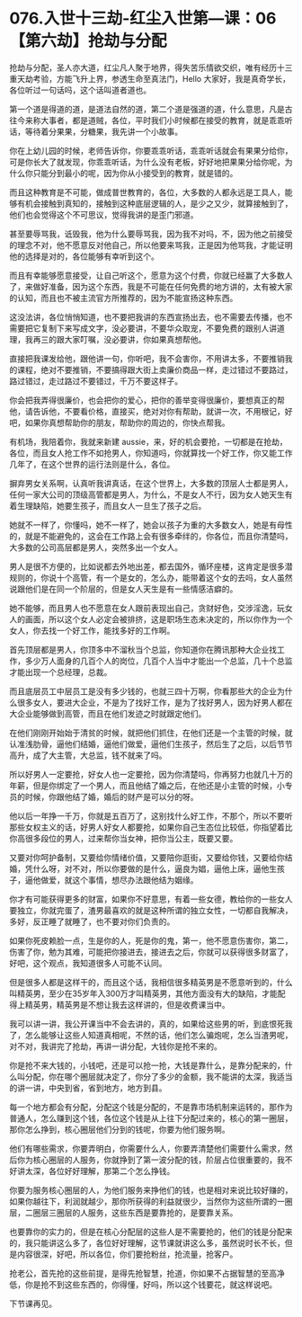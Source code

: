 # 076.入世十三劫-红尘入世第—课：06【第六劫】抢劫与分配

抢劫与分配，圣人亦大道，红尘凡人聚于地界，得失苦乐情欲交织，唯有经历十三重天劫考验，方能飞升上界，参透生命至真法门，Hello 大家好，我是真奇学长，各位听过一句话吗，这个话叫道者道也。

第一个道是得道的道，是道法自然的道，第二个道是强道的道，什么意思，凡是古往今来称大事者，都是道贼，各位，平时我们小时候都在接受的教育，就是乖乖听话，等待着分果果，分糖果，我先讲一个小故事。

你在上幼儿园的时候，老师告诉你，你要乖乖听话，乖乖听话就会有果果分给你，可是你长大了就发现，你乖乖听话，为什么没有老板，好好地把果果分给你呢，为什么你只能分到最小的呢，因为你从小接受到的教育，就是错的。

而且这种教育是不可能，做成普世教育的，各位，大多数的人都永远是工具人，能够有机会接触到真知的，接触到这种底层逻辑的人，是少之又少，就算接触到了，他们也会觉得这个不可思议，觉得我讲的是歪门邪道。

甚至要辱骂我，诋毁我，他为什么要辱骂我，因为我不对吗，不，因为他之前接受的理念不对，他不愿意反对他自己，所以他要来骂我，正是因为他骂我，才能证明他的选择是对的，各位能够有幸听到这个。

而且有幸能够愿意接受，让自己听这个，愿意为这个付费，你就已经赢了大多数人了，来做好准备，因为这个东西，我是不可能在任何免费的地方讲的，太有被大家的认知，而且也不被主流官方所推荐的，因为不能宣扬这种东西。

这没法讲，各位悄悄知道，也不要把我讲的东西宣扬出去，也不需要去传播，也不需要把它复制下来写成文字，没必要讲，不要华众取宠，不要免费的跟别人讲道理，我再三的跟大家叮嘱，没必要讲，你如果真想帮他。

直接把我课发给他，跟他讲一句，你听吧，我不会害你，不用讲太多，不要推销我的课程，绝对不要推销，不要搞得跟大街上卖廉价商品一样，走过错过不要路过，路过错过，走过路过不要错过，千万不要这样子。

你会把我弄得很廉价，也会把你的爱心，把你的善举变得很廉价，要想真正的帮他，请告诉他，不要看价格，直接买，绝对对你有帮助，就讲一次，不用根记，好吧，如果你真想帮助你的朋友，帮助你的周边的，你快点帮我。

有机场，我陪着你，我就来新建 aussie，来，好的机会要抢，一切都是在抢劫，各位，而且女人抢工作不如抢男人，你知道吗，你就算找一个好工作，你又能工作几年了，在这个世界的运行法则是什么，各位。

摒弃男女关系啊，认真听我讲真话，在这个世界上，大多数的顶层人士都是男人，任何一家大公司的顶级高管都是男人，为什么，不是女人不行，因为女人她天生有着生理缺陷，她要生孩子，而且女人一旦生了孩子之后。

她就不一样了，你懂吗，她不一样了，她会以孩子为重的大多数女人，她是有母性的，就是不能避免的，这会在工作路上会有很多牵绊的，你各位，而且你清楚吗，大多数的公司高层都是男人，突然多出一个女人。

男人是很不方便的，比如说都去外地出差，都去国外，循环座楼，这肯定是很多潜规则的，你说十个高管，有一个是女的，怎么办，能带着这个女的去吗，女人虽然说跟他们是在同一个阶层的，但是女人天生是有一些情感洁癖的。

她不能够，而且男人也不愿意在女人跟前表现出自己，贪财好色，交涉淫逸，玩女人的画面，所以这个女人必定会被排挤，这是职场生态未决定的，所以你作为一个女人，你去找一个好工作，能找多好的工作啊。

首先顶层都是男人，你顶多中不溜秋当个总监，你知道你在腾讯那种大企业找工作，多少万人面身的几百个人的岗位，几百个人当中才能出一个总监，几十个总监才能出现一个总经理，总裁。

而且底层员工中层员工是没有多少钱的，也就三四十万啊，你看那些大的企业为什么很多女人，要进大企业，不是为了找好工作，是为了找好男人，因为好男人都在大企业能够做到高管，而且在他们发迹之时就跟定他们。

在他们刚刚开始始于清贫的时候，就把他们抓住，在他们还是一个主管的时候，就认准浅肋骨，逼他们结婚，逼他们做爱，逼他们生孩子，然后生了之后，以后节节高升，成了大主管，大总监，钱不就来了吗。

所以好男人一定要抢，好女人也一定要抢，因为你清楚吗，你再努力也就几十万的年薪，但是你绑定了一个男人，而且他结了婚之后，在他还是小主管的时候，小专员的时候，你跟他结了婚，婚后的财产是可以分的呀。

他以后一年挣一千万，你就是五百万了，这别找什么好工作，不那个，所以不要听那些女权主义的话，好男人好女人都要抢，如果你自己生态位比较低，你指望着比你高很多段位的男人，过来帮你当女神，把你当公主，既要又要。

又要对你呵护备制，又要给你情绪价值，又要陪你逛街，又要给你钱，又要给你结婚，凭什么呀，对不对，所以你要做的是什么，逼良为娼，逼他上床，逼他生孩子，逼他做爱，就这个事情，想尽办法跟他结为姻缘。

你才有可能获得更多的财富，如果你不好意思，有着一些女德，教给你的一些女人要独立，你就完蛋了，渣男最喜欢的就是这种所谓的独立女性，一切都自我解决，多好，反正睡了就睡了，也不要对你们负责的。

如果你死皮赖脸一点，生是你的人，死是你的鬼，第一，他不愿意伤害你，第二，伤害了你，勉为其难，可能把你接进去，接进去之后，你就可以获得很多财富了，好吧，这个观点，我知道很多人可能不认同。

但是很多人都是这样干的，而且这个话，我相信很多精英男是不愿意听到的，什么叫精英男，至少在35岁年入300万才叫精英男，其他方面没有大的缺陷，才能配得上精英男，精英男是不想让我去这样讲的，但是收费课当中。

我可以讲一讲，我公开课当中不会去讲的，真的，如果给这些男的听，到底恨死我了，怎么能够让这些人知道真相呢，不然的话，他们怎么骗炮呢，怎么当渣男呢，对不对，我讲完了抢劫，再讲一讲分配，大钱你是抢不来的。

你是抢不来大钱的，小钱吧，还是可以抢一抢，大钱是靠什么，是靠分配来的，什么叫分配，你在哪个圈层就决定了，你分了多少的金额，我不能讲的太深，我适当的讲一讲，中央到省，省到地方，地方到县。

每一个地方都会有分配，分配这个钱是分配的，不是靠市场机制来运转的，那作为普通人，怎么赚到这个钱，各位这个钱是从上往下分配过来的，核心的第一圈层，那你怎么挣到，核心圈层他们分到的钱呢，你要为他们服务啊。

他们有哪些需求，你要弄明白，你需要什么人，你要弄清楚他们需要什么需求，然后你为核心圈层的人服务，你就挣到了第一波分配的钱，阶层占位很重要的，我不好讲太深，各位好好理解，那第二个怎么挣钱。

你要为服务核心圈层的人，为他们服务来挣他们的钱，也是相对来说比较好赚的，如果你越往下，利润就越少，那你所获得的利益就很少，当然你为这些所谓的一圈层，二圈层三圈层的人服务，这些东西是要靠抢的，是要靠关系。

也要靠你的实力的，但是在核心分配层的这些人是不需要抢的，他们的钱是分配来的，我只能讲这么多了，各位好好理解，这节课就讲这么多，虽然说时长不长，但是内容很深，好吧，所以各位，你们要抢粉丝，抢流量，抢客户。

抢老公，首先抢的这些前提，是得先抢智慧，抢道，你如果不占据智慧的至高净低，你是抢不到这些东西的，你得懂，好吗，所以这个钱要花，就这样说吧。

下节课再见。